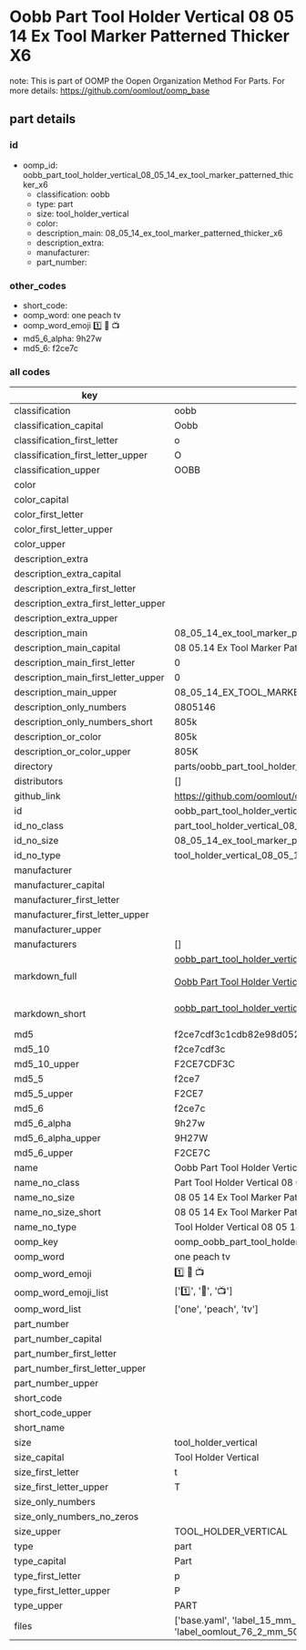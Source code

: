 # Oobb Part Tool Holder Vertical 08 05 14 Ex Tool Marker Patterned Thicker X6  

note: This is part of OOMP the Oopen Organization Method For Parts. For more details: https://github.com/oomlout/oomp_base

##  part details





### id
* oomp_id: oobb_part_tool_holder_vertical_08_05_14_ex_tool_marker_patterned_thicker_x6
  * classification: oobb
  * type: part
  * size: tool_holder_vertical
  * color: 
  * description_main: 08_05_14_ex_tool_marker_patterned_thicker_x6
  * description_extra: 
  * manufacturer: 
  * part_number: 

### other_codes
* short_code: 
* oomp_word: one peach tv
* oomp_word_emoji :one: :peach: :tv:
* md5_6_alpha: 9h27w
* md5_6: f2ce7c

### all codes 
| key | value |  
| --- | --- |  
| classification | oobb |  
| classification_capital | Oobb |  
| classification_first_letter | o |  
| classification_first_letter_upper | O |  
| classification_upper | OOBB |  
| color |  |  
| color_capital |  |  
| color_first_letter |  |  
| color_first_letter_upper |  |  
| color_upper |  |  
| description_extra |  |  
| description_extra_capital |  |  
| description_extra_first_letter |  |  
| description_extra_first_letter_upper |  |  
| description_extra_upper |  |  
| description_main | 08_05_14_ex_tool_marker_patterned_thicker_x6 |  
| description_main_capital | 08 05.14 Ex Tool Marker Patterned Thicker X6 |  
| description_main_first_letter | 0 |  
| description_main_first_letter_upper | 0 |  
| description_main_upper | 08_05_14_EX_TOOL_MARKER_PATTERNED_THICKER_X6 |  
| description_only_numbers | 0805146 |  
| description_only_numbers_short | 805k |  
| description_or_color | 805k |  
| description_or_color_upper | 805K |  
| directory | parts/oobb_part_tool_holder_vertical_08_05_14_ex_tool_marker_patterned_thicker_x6 |  
| distributors | [] |  
| github_link | https://github.com/oomlout/oomlout_oomp_part_src/tree/main/parts/oobb_part_tool_holder_vertical_08_05_14_ex_tool_marker_patterned_thicker_x6/working |  
| id | oobb_part_tool_holder_vertical_08_05_14_ex_tool_marker_patterned_thicker_x6 |  
| id_no_class | part_tool_holder_vertical_08_05_14_ex_tool_marker_patterned_thicker_x6 |  
| id_no_size | 08_05_14_ex_tool_marker_patterned_thicker_x6 |  
| id_no_type | tool_holder_vertical_08_05_14_ex_tool_marker_patterned_thicker_x6 |  
| manufacturer |  |  
| manufacturer_capital |  |  
| manufacturer_first_letter |  |  
| manufacturer_first_letter_upper |  |  
| manufacturer_upper |  |  
| manufacturers | [] |  
| markdown_full | [oobb_part_tool_holder_vertical_08_05_14_ex_tool_marker_patterned_thicker_x6](https://github.com/oomlout/oomlout_oomp_part_src/tree/main/parts/oobb_part_tool_holder_vertical_08_05_14_ex_tool_marker_patterned_thicker_x6/working)<br>[](https://github.com/oomlout/oomlout_oomp_part_src/tree/main/parts/oobb_part_tool_holder_vertical_08_05_14_ex_tool_marker_patterned_thicker_x6/working)<br>[Oobb Part Tool Holder Vertical 08 05 14 Ex Tool Marker Patterned Thicker X6](https://github.com/oomlout/oomlout_oomp_part_src/tree/main/parts/oobb_part_tool_holder_vertical_08_05_14_ex_tool_marker_patterned_thicker_x6/working)<br><br> |  
| markdown_short | [oobb_part_tool_holder_vertical_08_05_14_ex_tool_marker_patterned_thicker_x6](https://github.com/oomlout/oomlout_oomp_part_src/tree/main/parts/oobb_part_tool_holder_vertical_08_05_14_ex_tool_marker_patterned_thicker_x6/working)<br><br> |  
| md5 | f2ce7cdf3c1cdb82e98d052f758b5570 |  
| md5_10 | f2ce7cdf3c |  
| md5_10_upper | F2CE7CDF3C |  
| md5_5 | f2ce7 |  
| md5_5_upper | F2CE7 |  
| md5_6 | f2ce7c |  
| md5_6_alpha | 9h27w |  
| md5_6_alpha_upper | 9H27W |  
| md5_6_upper | F2CE7C |  
| name | Oobb Part Tool Holder Vertical 08 05 14 Ex Tool Marker Patterned Thicker X6 |  
| name_no_class | Part Tool Holder Vertical 08 05 14 Ex Tool Marker Patterned Thicker X6 |  
| name_no_size | 08 05 14 Ex Tool Marker Patterned Thicker X6 |  
| name_no_size_short | 08 05 14 Ex Tool Marker Patterned Thicker X6 |  
| name_no_type | Tool Holder Vertical 08 05 14 Ex Tool Marker Patterned Thicker X6 |  
| oomp_key | oomp_oobb_part_tool_holder_vertical_08_05_14_ex_tool_marker_patterned_thicker_x6 |  
| oomp_word | one peach tv |  
| oomp_word_emoji | :one: :peach: :tv: |  
| oomp_word_emoji_list | [':one:', ':peach:', ':tv:'] |  
| oomp_word_list | ['one', 'peach', 'tv'] |  
| part_number |  |  
| part_number_capital |  |  
| part_number_first_letter |  |  
| part_number_first_letter_upper |  |  
| part_number_upper |  |  
| short_code |  |  
| short_code_upper |  |  
| short_name |  |  
| size | tool_holder_vertical |  
| size_capital | Tool Holder Vertical |  
| size_first_letter | t |  
| size_first_letter_upper | T |  
| size_only_numbers |  |  
| size_only_numbers_no_zeros |  |  
| size_upper | TOOL_HOLDER_VERTICAL |  
| type | part |  
| type_capital | Part |  
| type_first_letter | p |  
| type_first_letter_upper | P |  
| type_upper | PART |  
| files | ['base.yaml', 'label_15_mm_30_mm.pdf', 'label_15_mm_30_mm.svg', 'label_76_2_mm_50_8_mm.pdf', 'label_76_2_mm_50_8_mm.svg', 'label_oomlout_76_2_mm_50_8_mm.pdf', 'label_oomlout_76_2_mm_50_8_mm.svg', 'readme.md', 'working.json', 'working.yaml'] |  
